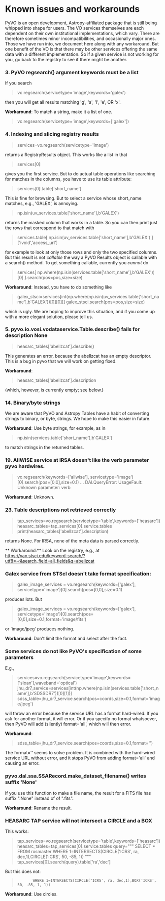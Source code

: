 #  Known issues and workarounds

PyVO is an open development, Astropy-affiliated package that is still being whipped into shape for users.  The VO services themselves are each dependent on their own institutional implementations, which vary.  There are therefore sometimes minor incompatibilities, and occasionally major ones.  Those we have run into, we document here along with any workaround.  But one benefit of the VO is that there may be other services offering the same data with a different implementation.  So if a given service is not working for you, go back to the registry to see if there might be another.  


###  3. PyVO regsearch() argument keywords must be a list

If you search

> vo.regsearch(servicetype='image',keywords='galex')

then you will get all results matching 'g', 'a', 'l', 'e', OR 'x'.

**Workaround**:  To match a string, make it a list of one.

> vo.regsearch(servicetype='image',keywords=['galex'])


### 4. Indexing and slicing registry results

> services=vo.regsearch(servicetype='image')

returns a RegistryResults object.  This works like a list in that

> services[0]

gives you the first service.  But to do actual table operations like searching for matches in the columns, you have to use its table attribute:

> services[0].table['short_name']

This is fine for browsing.  But to select a service whose short_name matches, e.g., 'GALEX', is annoying.

> np.isin(uv_services.table['short_name'],b'GALEX')

returns the masked column that works in a table.  So you can then print just the rows that correspond to that match with

> services.table[ np.isin(uv_services.table['short_name'],b'GALEX') ]['ivoid','access_url']

for example to look at only those rows and only the two specified columns.  But this result is not *callable* the way a PyVO Results object is callable with a search() method.  To get something callable, currently you *cannot* do 

> services[ np.where(np.isin(services.table['short_name'],b'GALEX'))[0] ].search(pos=pos,size=size)

**Workaround**:  Instead, you have to do something like

>  galex_stsci=services[int(np.where(np.isin(uv_services.table['short_name'],b'GALEX'))[0][0])]
>  galex_stsci.search(pos=pos,size=size)

which is ugly.  We are hoping to improve this situation, and if you come up with a more elegant solution, please tell us.  


###  5. pyvo.io.vosi.vodataservice.Table.describe() fails for description None

> heasarc_tables['abellzcat'].describe() 

This generates an error, because the abellzcat has an empty descriptor.  This is a bug in pyvo that we will work on getting fixed.  

**Workaround**:

> heasarc_tables['abellzcat'].description

(which, however, is currently empty;  see below.)



###  14.  Binary/byte strings

We are aware that PyVO and Astropy Tables have a habit of converting strings to binary, or byte, strings.  We hope to make this easier in future.  

**Workaround**:  Use byte strings, for example, as in 

> np.isin(services.table['short_name'],b'GALEX') 

to match strings in the returned tables.  


### 19.  AllWISE service at IRSA doesn't like the verb parameter pyvo hardwires.

> vo.regsearch(keywords=['allwise'], servicetype='image')[0].search(pos=[0,0],size=0.1)
> ...
> DALQueryError: UsageFault: Unknown parameter: verb

**Workaround**:  Unknown.


### 23. Table descriptions not retrieved correctly 

> tap_services=vo.regsearch(servicetype='table',keywords=['heasarc'])
> heasarc_tables=tap_services[0].service.tables
> print(heasarc_tables['abellzcat'].description)

returns None.  For IRSA, none of the meta data is parsed correctly.  


** Workaround:**  Look on the registry, e.g., at
https://vao.stsci.edu/keyword-search/?utf8=✓&search_field=all_fields&q=abellzcat 



### Galex service from STScI doesn't take format specification:

> galex_image_services = vo.regsearch(keywords=['galex'], servicetype='image')[0].search(pos=[0,0],size=0.1)

produces lots.  But

> galex_image_services = vo.regsearch(keywords=['galex'], servicetype='image')[0].search(pos=[0,0],size=0.1,format='image/fits')

or 'image/jpeg' produces nothing.

**Workaround**:  Don't limit the format and select after the fact.



###  Some services do not like PyVO's specification of some parameters

E.g.,

> services=vo.regsearch(servicetype='image',keywords=['sloan'],waveband='optical')
> jhu_dr7_service=services[int(np.where(np.isin(services.table['short_name'],b'SDSSDR7'))[0][1])]
> sdss_table=jhu_dr7_service.search(pos=coords,size=0.1,format='image/jpeg')

will throw an error because the service URL has a format hard-wired.  If you ask for another format, it will error.  Or if you specify no format whatsoever, then PyVO will add (silently) format='all', which will then error.

**Workaround**:

> sdss_table=jhu_dr7_service.search(pos=coords,size=0.1,format='')

The format='' seems to solve problem.  It is combined with the hard-wired service URL without error, and it stops PyVO from adding format='all' and causing an error.


### pyvo.dal.ssa.SSARecord.make_dataset_filename() writes suffix  'None'

If you use this function to make a file name, the result for a FITS file has suffix ".None" instead of of ".fits".

**Workaround**:  Rename the result.


### HEASARC TAP service will not intersect a CIRCLE and a BOX

This works:

> tap_services=vo.regsearch(servicetype='table',keywords=['heasarc'])
> heasarc_tables=tap_services[0].service.tables
> query="""            SELECT * FROM rosmaster 
>            WHERE 1=INTERSECTS(CIRCLE('ICRS', ra, dec,1),CIRCLE('ICRS', 50, -85, 1))
> """
> tap_services[0].search(query).table['ra','dec']

But this does not:

>            WHERE 1=INTERSECTS(CIRCLE('ICRS', ra, dec,1),BOX('ICRS', 50, -85, 1, 1))


**Workaround**:  Use circles.

